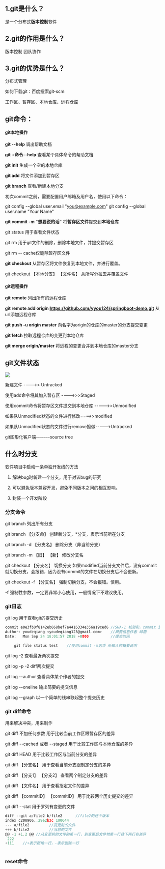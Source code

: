 ## 1.git是什么？

是一个分布式**版本控制**软件

## 2.git的作用是什么？

版本控制 团队协作

## 3.git的优势是什么？

分布式管理

如何下载git：百度搜索git-scm

工作区、暂存区、本地仓库、远程仓库

## git命令：

#### git本地操作

**git --help**	调出帮助文档

**git +命令--help**	查看某个具体命令的帮助文档

**git init**	生成一个空的本地仓库

**git add**	将文件添加到暂存区

**git branch**	查看/新建本地分支

初次commit之前，需要配置用户邮箱及用户名，使用以下命令：

 git config --global user.email "you@example.com"
 git config --global user.name "Your Name"

**git commit** **-m "想要说的话"**		将**暂存区文件**提交到**本地仓库**

git status	用于查看文件状态

git rm	用于git文件的删除，删除本地文件，并提交暂存区

git rm -- cache仅删除暂存区文件

**git checkout** 从暂存区将文件恢复到本地文件，并进行覆盖。

git checkout 【本地分支】 【文件名】	从所写分拉去并覆盖文件

#### git远程操作

**git remote** 列出所有的远程仓库

**git remote add origin https://github.com/yyou124/springboot-demo.git** 从url添加远程仓库

**git push -u origin master**	向名字为origin的仓库的master的分支提交变更

**git fetch**	拉取远程仓库的变更到本地仓库

**git merge origin/master**	将远程的变更合并到本地仓库的master分支

## git文件状态

![](C:\Users\youde\Pictures\git文件状态.jpg)



新建文件 ---->> Untracked

使用add命令将其加入暂存区 ---->>>Staged

使用commit命令将暂存区文件提交到本地仓库 ----->>Unmodified

如果队Unmodified状态的文件进行修改====>>modified

如果队Unmodified状态的文件进行remove擦做----->Untracked

git图形化客户端-------source tree



## 什么时分支

软件项目中启动一条单独开发线的方法

1. 解决bug时新建一个分支，用于对该bug的研究

2. 可以避免版本兼容开发，避免不同版本之间的相互影响。

3. 封装一个开发阶段

### 分支命令

git branch 列出所有分支

git branch 【分支命】 创建新分支，*分支，表示当前所在分支

git branch -d 【分支名】 删除分支（非当前分支）

git branch -m 【旧】 【新】 修改分支名

git checkout 【分支名】 切换分支 如果modified当前分支文件后，没有commit就切换分支，会报错，因为没有commit的文件在切换分支后不会更新。

git checkout -f 【分支名】 强制切换分支，不会报错。慎用。

-f 强制性参数，一定要非常小心使用，一般情况下不建议使用。

### git日志

git log 用于查看git的提交历史

```c
commit e0e3fb0f8142eb668bef7a4416334e356a19ced6	//SHA-1 校验和，commit id
Author: youdeqiang <youdeqiang123@gmail.com>	//概要信息作者 邮箱
Date:   Mon Sep 24 18:01:57 2018 +0800			//提交时间
    
    git file status test	//使用commit -m选项 所输入的概要说明
```



git log -2 查看最近两次提交

git log -p -2 diff两次提交

git log --author 查看具体某个作者的提交

git log --oneline 输出简要的提交信息

git log --graph 以一个简单的线串联起整个提交历史

### git diff命令

用来解决冲突，用来制作

git diff 不加任何参数 用于比较当前工作区跟暂存区的差异

git diff --cached 或者 --staged		用于比较工作区与本地仓库的差异

git diff HEAD 用于比较工作区与当前分支的差异

git diff 【分支名】 用于查看当前分支跟制定分支的差异

git diff 【分支1】 【分支2】 查看两个制定分支的差异

git diff 【文件名】 用于查看指定文件的差异

git diff 【commitID】 【commitID】 用于比较两个历史提交的差异

git diff --stat 用于罗列有变更的文件

```c
diff --git a/file2 b/file2		//file2的连个版本
index c200906..29e2b3c 100644
--- a/file2			//变更前的文件
+++ b/file2			//当前的文件
@@ -1 +1,2 @@ //从变更前的文件的第一行，到变更后文件地第一行往下两行有差异
 222
+111	//+表示新增一行，-表示删除一行
 
```

### reset命令

